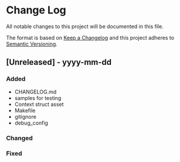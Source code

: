 
# Change Log
All notable changes to this project will be documented in this file.
 
The format is based on [Keep a Changelog](http://keepachangelog.com/)
and this project adheres to [Semantic Versioning](http://semver.org/).
 
## [Unreleased] - yyyy-mm-dd
 
### Added

 - CHANGELOG.md
 - samples for testing
 - Context struct asset
 - Makefile
 - gitignore
 - debug_config

### Changed
### Fixed